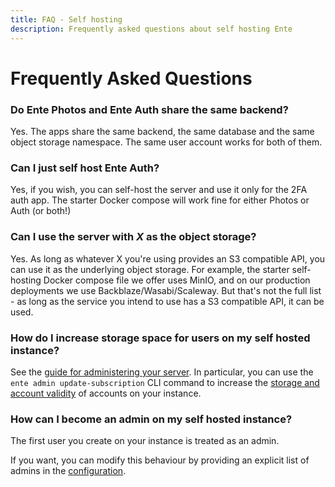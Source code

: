 ```yaml
---
title: FAQ - Self hosting
description: Frequently asked questions about self hosting Ente
---
```


# Frequently Asked Questions

### Do Ente Photos and Ente Auth share the same backend?

Yes. The apps share the same backend, the same database and the same object
storage namespace. The same user account works for both of them.

### Can I just self host Ente Auth?

Yes, if you wish, you can self-host the server and use it only for the 2FA auth
app. The starter Docker compose will work fine for either Photos or Auth (or
both!)

### Can I use the server with _X_ as the object storage?

Yes. As long as whatever X you're using provides an S3 compatible API, you can
use it as the underlying object storage. For example, the starter self-hosting
Docker compose file we offer uses MinIO, and on our production deployments we
use Backblaze/Wasabi/Scaleway. But that's not the full list - as long as the
service you intend to use has a S3 compatible API, it can be used.

### How do I increase storage space for users on my self hosted instance?

See the [guide for administering your server](/self-hosting/guides/admin). In
particular, you can use the `ente admin update-subscription` CLI command to
increase the
[storage and account validity](https://github.com/ente-io/ente/blob/main/cli/docs/generated/ente_admin_update-subscription.md)
of accounts on your instance.

### How can I become an admin on my self hosted instance?

The first user you create on your instance is treated as an admin.

If you want, you can modify this behaviour by providing an explicit list of
admins in the [configuration](/self-hosting/guides/admin#becoming-an-admin).
